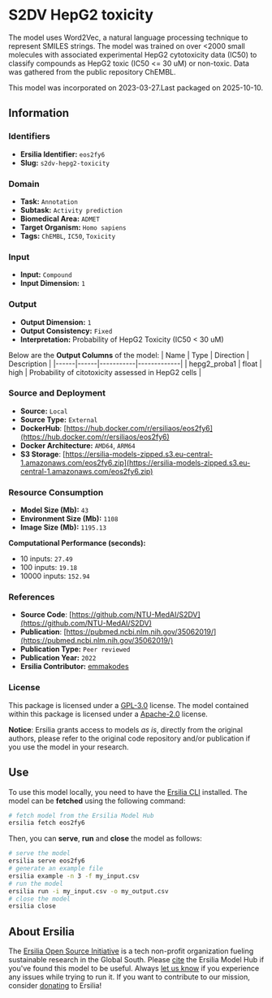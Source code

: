 # S2DV HepG2 toxicity

The model uses Word2Vec, a natural language processing technique to represent SMILES strings. The model was trained on over <2000 small molecules with associated experimental HepG2 cytotoxicity data (IC50) to classify compounds as HepG2 toxic (IC50 <= 30 uM) or non-toxic. Data was gathered from the public repository ChEMBL.

This model was incorporated on 2023-03-27.Last packaged on 2025-10-10.

## Information
### Identifiers
- **Ersilia Identifier:** `eos2fy6`
- **Slug:** `s2dv-hepg2-toxicity`

### Domain
- **Task:** `Annotation`
- **Subtask:** `Activity prediction`
- **Biomedical Area:** `ADMET`
- **Target Organism:** `Homo sapiens`
- **Tags:** `ChEMBL`, `IC50`, `Toxicity`

### Input
- **Input:** `Compound`
- **Input Dimension:** `1`

### Output
- **Output Dimension:** `1`
- **Output Consistency:** `Fixed`
- **Interpretation:** Probability of HepG2 Toxicity (IC50 < 30 uM)

Below are the **Output Columns** of the model:
| Name | Type | Direction | Description |
|------|------|-----------|-------------|
| hepg2_proba1 | float | high | Probability of citotoxicity assessed in HepG2 cells |


### Source and Deployment
- **Source:** `Local`
- **Source Type:** `External`
- **DockerHub**: [https://hub.docker.com/r/ersiliaos/eos2fy6](https://hub.docker.com/r/ersiliaos/eos2fy6)
- **Docker Architecture:** `AMD64`, `ARM64`
- **S3 Storage**: [https://ersilia-models-zipped.s3.eu-central-1.amazonaws.com/eos2fy6.zip](https://ersilia-models-zipped.s3.eu-central-1.amazonaws.com/eos2fy6.zip)

### Resource Consumption
- **Model Size (Mb):** `43`
- **Environment Size (Mb):** `1108`
- **Image Size (Mb):** `1195.13`

**Computational Performance (seconds):**
- 10 inputs: `27.49`
- 100 inputs: `19.18`
- 10000 inputs: `152.94`

### References
- **Source Code**: [https://github.com/NTU-MedAI/S2DV](https://github.com/NTU-MedAI/S2DV)
- **Publication**: [https://pubmed.ncbi.nlm.nih.gov/35062019/](https://pubmed.ncbi.nlm.nih.gov/35062019/)
- **Publication Type:** `Peer reviewed`
- **Publication Year:** `2022`
- **Ersilia Contributor:** [emmakodes](https://github.com/emmakodes)

### License
This package is licensed under a [GPL-3.0](https://github.com/ersilia-os/ersilia/blob/master/LICENSE) license. The model contained within this package is licensed under a [Apache-2.0](LICENSE) license.

**Notice**: Ersilia grants access to models _as is_, directly from the original authors, please refer to the original code repository and/or publication if you use the model in your research.


## Use
To use this model locally, you need to have the [Ersilia CLI](https://github.com/ersilia-os/ersilia) installed.
The model can be **fetched** using the following command:
```bash
# fetch model from the Ersilia Model Hub
ersilia fetch eos2fy6
```
Then, you can **serve**, **run** and **close** the model as follows:
```bash
# serve the model
ersilia serve eos2fy6
# generate an example file
ersilia example -n 3 -f my_input.csv
# run the model
ersilia run -i my_input.csv -o my_output.csv
# close the model
ersilia close
```

## About Ersilia
The [Ersilia Open Source Initiative](https://ersilia.io) is a tech non-profit organization fueling sustainable research in the Global South.
Please [cite](https://github.com/ersilia-os/ersilia/blob/master/CITATION.cff) the Ersilia Model Hub if you've found this model to be useful. Always [let us know](https://github.com/ersilia-os/ersilia/issues) if you experience any issues while trying to run it.
If you want to contribute to our mission, consider [donating](https://www.ersilia.io/donate) to Ersilia!
